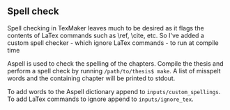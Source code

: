 ## Spell check

Spell checking in TexMaker leaves much to be desired as it flags the contents of LaTex commands such as \ref, \cite, etc. So I've added a custom spell checker - which ignore LaTex commands - to run at compile time

Aspell is used to check the spelling of the chapters. Compile the thesis and perform a spell check by running
```/path/to/thesis$ make```. A list of misspelt words and the containing chapter will be printed to stdout.

To add words to the Aspell dictionary append to ```inputs/custom_spellings```. To add LaTex commands to ignore append
to ```inputs/ignore_tex```.

